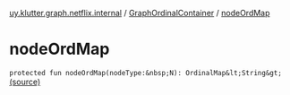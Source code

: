 [uy.klutter.graph.netflix.internal](../index.md) / [GraphOrdinalContainer](index.md) / [nodeOrdMap](.)


# nodeOrdMap
`protected fun nodeOrdMap(nodeType:&nbsp;N): OrdinalMap&lt;String&gt;` [(source)](https://github.com/kohesive/klutter/blob/master/netflix-graph-jdk6/src/main/kotlin/uy/klutter/graph/netflix/internal/Ordinals.kt#L23)


